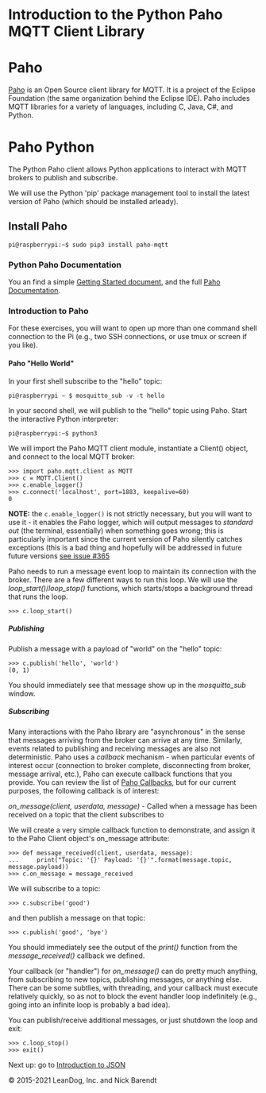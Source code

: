 # Introduction to the Python Paho MQTT Client Library

# Paho
[Paho](https://eclipse.org/paho/clients/python/) is an Open Source client library for MQTT.  It is a project of the Eclipse Foundation (the same organization behind the Eclipse IDE).  Paho includes MQTT libraries for a variety of languages, including C, Java, C#, and Python.

# Paho Python
The Python Paho client allows Python applications to interact with MQTT brokers to publish and subscribe.

We will use the Python 'pip' package management tool to install the latest version of Paho (which should be installed arleady).

## Install Paho

```
pi@raspberrypi:~$ sudo pip3 install paho-mqtt
```

### Python Paho Documentation
You an find a simple [Getting Started document](https://www.eclipse.org/paho/clients/python/), and the full [Paho Documentation](https://www.eclipse.org/paho/clients/python/docs/).

### Introduction to Paho
For these exercises, you will want to open up more than one command shell connection to the Pi (e.g., two SSH connections, or use tmux or screen if you like).  

#### Paho "Hello World"
In your first shell subscribe to the "hello" topic:

```
pi@raspberrypi ~ $ mosquitto_sub -v -t hello
```

In your second shell, we will publish to the "hello" topic using Paho.  Start the interactive Python interpreter:

```
pi@raspberrypi:~$ python3
```

We will import the Paho MQTT client module, instantiate a Client() object, and connect to the local MQTT broker:

```
>>> import paho.mqtt.client as MQTT
>>> c = MQTT.Client()
>>> c.enable_logger()
>>> c.connect('localhost', port=1883, keepalive=60)
0
```

**NOTE:** the `c.enable_logger()` is not strictly necessary, but you will want to use it - it enables the Paho logger, which will output messages to _standard out_ (the terminal, essentially) when something goes wrong; this is particularly important since the current version of Paho silently catches exceptions (this is a bad thing and hopefully will be addressed in future future versions [see issue #365](https://github.com/eclipse/paho.mqtt.python/issues/365)

Paho needs to run a message event loop to maintain its connection with the broker.  There are a few different ways to run this loop.  We will use the *loop_start()*/*loop_stop()* functions, which starts/stops a background thread that runs the loop. 

```
>>> c.loop_start()
```

##### Publishing

Publish a message with a payload of "world" on the "hello" topic:

```
>>> c.publish('hello', 'world')
(0, 1)
```

You should immediately see that message show up in the *mosquitto_sub* window.

##### Subscribing

Many interactions with the Paho library are "asynchronous" in the sense that messages arriving from the broker can arrive at any time.  Similarly, events related to publishing and receiving messages are also not deterministic.  Paho uses a _callback_ mechanism - when particular events of interest occur (connection to broker complete, disconnecting from broker, message arrival, etc.), Paho can execute callback functions that you provide.  You can review the list of [Paho Callbacks](https://www.eclipse.org/paho/clients/python/docs/#callbacks), but for our current purposes, the following callback is of interest: 

*on_message(client, userdata, message)* - Called when a message has been received on a topic that the client subscribes to

We will create a very simple callback function to demonstrate, and assign it to the Paho Client object's on_message attribute:

```
>>> def message_received(client, userdata, message):
...     print("Topic: '{}' Payload: '{}'".format(message.topic, message.payload))
>>> c.on_message = message_received
```

We will subscribe to a topic:

```
>>> c.subscribe('good')
```

and then publish a message on that topic:

```
>>> c.publish('good', 'bye')
```

You should immediately see the output of the _print()_ function from the _message_received()_ callback we defined.

Your callback (or "handler") for _on_message()_ can do pretty much anything, from subscribing to new topics, publishing messages, or anything else.  There can be some subtlies, with threading, and your callback must execute relatively quickly, so as not to block the event handler loop indefinitely (e.g., going into an infinite loop is probably a bad idea).

You can publish/receive additional messages, or just shutdown the loop and exit:

```
>>> c.loop_stop()
>>> exit()
```


Next up: go to [Introduction to JSON](../03.4_Intro_to_JSON/README.md)

&copy; 2015-2021 LeanDog, Inc. and Nick Barendt
